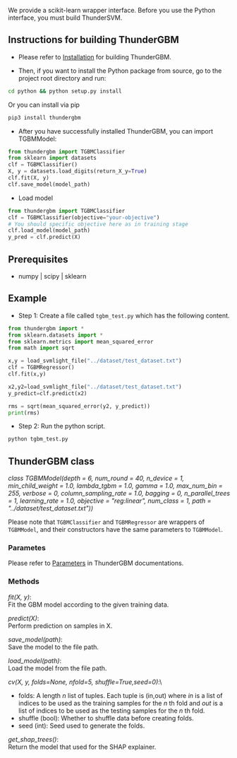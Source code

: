 We provide a scikit-learn wrapper interface. Before you use the Python interface, you must build ThunderSVM.

## Instructions for building ThunderGBM
* Please refer to [Installation](http://thundergbm.readthedocs.io/en/latest/how-to.html) for building ThunderGBM.

* Then, if you want to install the Python package from source, go to the project root directory and run:
```bash
cd python && python setup.py install
```
Or you can install via pip
```bash
pip3 install thundergbm
```
* After you have successfully installed ThunderGBM, you can import TGBMModel:
```python
from thundergbm import TGBMClassifier
from sklearn import datasets
clf = TGBMClassifier()
X, y = datasets.load_digits(return_X_y=True)
clf.fit(X, y)
clf.save_model(model_path)
``` 
* Load model
```python
from thundergbm import TGBMClassifier
clf = TGBMClassifier(objective="your-objective") 
# You should specific objective here as in training stage
clf.load_model(model_path)
y_pred = clf.predict(X)
```
## Prerequisites
* numpy | scipy | sklearn

## Example

* Step 1: Create a file called ```tgbm_test.py``` which has the following content.
```python
from thundergbm import *
from sklearn.datasets import *
from sklearn.metrics import mean_squared_error
from math import sqrt

x,y = load_svmlight_file("../dataset/test_dataset.txt")
clf = TGBMRegressor()
clf.fit(x,y)

x2,y2=load_svmlight_file("../dataset/test_dataset.txt")
y_predict=clf.predict(x2)

rms = sqrt(mean_squared_error(y2, y_predict))
print(rms)

```
* Step 2: Run the python script.
```bash
python tgbm_test.py
```

## ThunderGBM class
*class TGBMModel(depth = 6, num_round = 40, n_device = 1, min_child_weight = 1.0, lambda_tgbm = 1.0, gamma = 1.0, max_num_bin = 255, verbose = 0, column_sampling_rate = 1.0, bagging = 0, n_parallel_trees = 1, learning_rate = 1.0, objective = "reg:linear", num_class = 1, path = "../dataset/test_dataset.txt"))*

Please note that ``TGBMClassifier`` and ``TGBMRegressor`` are wrappers of ``TGBMModel``, and their constructors have the same parameters to ``TGBMModel``.

### Parametes
Please refer to [Parameters](https://github.com/zeyiwen/thundergbm/blob/master/docs/parameters.md) in ThunderGBM documentations.

### Methods
*fit(X, y)*:\
Fit the GBM model according to the given training data.

*predict(X)*:\
Perform prediction on samples in X.

*save_model(path)*:\
Save the model to the file path.

*load_model(path)*:\
Load the model from the file path.

*cv(X, y, folds=None, nfold=5, shuffle=True,seed=0)*:\
* folds: A length *n* list of tuples. Each tuple is (in,out) where *in* is a list of indices to be used as the training samples for the *n* th fold and *out*
is a list of indices to be used as the testing samples for the *n* th fold.
* shuffle (bool): Whether to shuffle data before creating folds.
* seed (int): Seed used to generate the folds.

*get_shap_trees()*:\
Return the model that used for the SHAP explainer.
